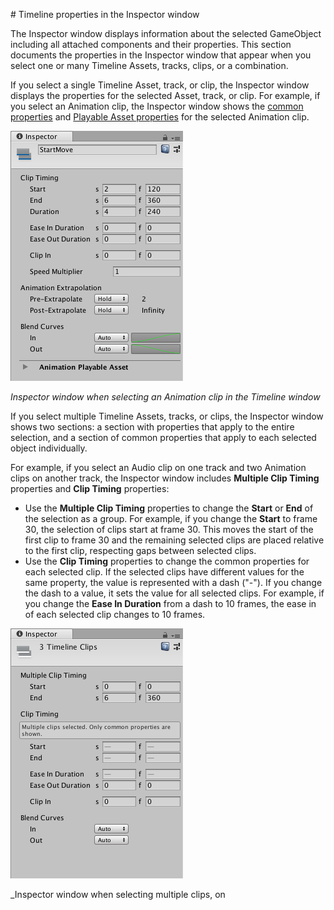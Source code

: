                                                                                                                                                                                                                                                                                                                                                                                                                                                                                                                                 # Timeline properties in the Inspector window

The Inspector window displays information about the selected GameObject including all attached components and their properties. This section documents the properties in the Inspector window that appear when you select one or many Timeline Assets, tracks, clips, or a combination.

If you select a single Timeline Asset, track, or clip, the Inspector window displays the properties for the selected Asset, track, or clip. For example, if you select an Animation clip, the Inspector window shows the [common properties](insp_clp_anim_com.md) and [Playable Asset properties](insp_clp_anim_plyb.md) for the selected Animation clip.

![Inspector window when selecting an Animation clip in the Timeline window](images/timeline_inspector_animation_clip_common.png)

_Inspector window when selecting an Animation clip in the Timeline window_

If you select multiple Timeline Assets, tracks, or clips, the Inspector window shows two sections: a section with properties that apply to the entire selection, and a section of common properties that apply to each selected object individually.

For example, if you select an Audio clip on one track and two Animation clips on another track, the Inspector window includes **Multiple Clip Timing** properties and **Clip Timing** properties:

* Use the **Multiple Clip Timing** properties to change the **Start** or **End** of the selection as a group. For example, if you change the **Start** to frame 30, the selection of clips start at frame 30. This moves the start of the first clip to frame 30 and the remaining selected clips are placed relative to the first clip, respecting gaps between selected clips.
* Use the **Clip Timing** properties to change the common properties for each selected clip. If the selected clips have different values for the same property, the value is represented with a dash ("-"). If you change the dash to a value, it sets the value for all selected clips. For example, if you change the **Ease In Duration** from a dash to 10 frames, the ease in of each selected clip changes to 10 frames. 

![Inspector window when selecting multiple clips, on multiple tracks, in the Timeline window](images/timeline_inspector_multiple_selection.png)

_Inspector window when selecting multiple clips, on